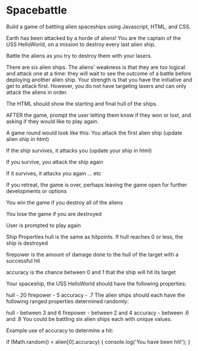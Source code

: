 # Spacebattle

Build a game of battling alien spaceships using Javascript, HTML, and CSS.
 

Earth has been attacked by a horde of aliens! You are the captain of the USS HelloWorld, on a mission to destroy every last alien ship.

Battle the aliens as you try to destroy them with your lasers.

There are six alien ships. The aliens' weakness is that they are too logical and attack one at a time: they will wait to see the outcome of a battle before deploying another alien ship. Your strength is that you have the initiative and get to attack first. However, you do not have targeting lasers and can only attack the aliens in order. 

 

The HTML should show the starting and final hull of the ships. 


AFTER the game, prompt the user letting them know if they won or lost, and asking if they would like to play again. 

A game round would look like this:
You attack the first alien ship (update alien ship in html)

If the ship survives, it attacks you (update your ship in html)

If you survive, you attack the ship again

If it survives, it attacks you again … etc

If you retreat, the game is over, perhaps leaving the game open for further developments or options

You win the game if you destroy all of the aliens

You lose the game if you are destroyed

User is prompted to play again
 

Ship Properties
hull is the same as hitpoints. If hull reaches 0 or less, the ship is destroyed

firepower is the amount of damage done to the hull of the target with a successful hit

accuracy is the chance between 0 and 1 that the ship will hit its target

Your spaceship, the USS HelloWorld should have the following properties:

hull - 20
firepower - 5
accuracy - .7
The alien ships should each have the following ranged properties determined randomly:

hull - between 3 and 6
firepower - between 2 and 4
accuracy - between .6 and .8
You could be battling six alien ships each with unique values.

Example use of accuracy to determine a hit:

if (Math.random() < alien[0].accuracy) {
    console.log('You have been hit!');
}
